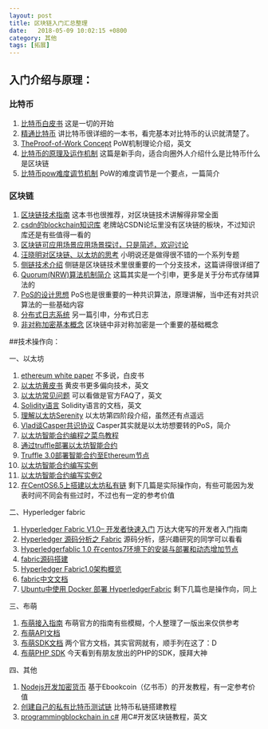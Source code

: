 ```yaml
---
layout: post
title: 区块链入门汇总整理
date:   2018-05-09 10:02:15 +0800
category: 其他
tags: [拓展]
---
```


## 入门介绍与原理：

### 比特币
1. <a href="http://www.8btc.com/wiki/bitcoin-a-peer-to-peer-electronic-cash-system">比特币白皮书</a>
这是一切的开始
2. <a href="http://8btc.com/topic-mastering-bitcoin.html">精通比特币</a>
讲比特币很详细的一本书，看完基本对比特币的认识就清楚了。
3. <a href="http://nakamotoinstitute.org/mempool/the-proof-of-work-concept/">TheProof-of-Work Concept</a>
PoW机制理论介绍，英文
4. <a href="http://blog.codinglabs.org/articles/bitcoin-mechanism-make-easy.html">比特币的原理及运作机制</a>
这篇是新手向，适合向圈外人介绍什么是比特币什么是区块链
5. <a href="https://bbs.bumeng.cn/thread-815-1-1.html">比特币pow难度调节机制</a>
PoW的难度调节是一个要点，一篇简介

### 区块链
1. <a href="https://yeasy.gitbooks.io/blockchain_guide/content/">区块链技术指南</a>
这本书也很推荐，对区块链技术讲解得非常全面
2. <a href="http://lib.csdn.net/case/blockchain">csdn的blockchain知识库</a>
老牌站CSDN论坛里没有区块链的板块，不过知识库还是有些值得一看的
3. <a href="https://bbs.bumeng.cn/thread-849-1-1.html">区块链可应用场景应用场景探讨，只是简述，欢迎讨论</a>
4. <a href="http://wangxiaoming.com/">汪晓明对区块链、以太坊的思考</a>
小明说还是做得很不错的一个系列专题
5. <a href="http://www.8btc.com/enabling-blockchain-innovations-with-pegged-sidechains-abstract-">侧链技术介绍</a>
侧链是区块链技术里很重要的一个分支技术，这篇讲得很详细了
6. <a href="https://bbs.bumeng.cn/thread-801-1-1.html">Quorum(NRW)算法机制简介</a>
这篇其实是一个引申，更多是关于分布式存储算法的
7. <a href="https://bbs.bumeng.cn/thread-803-1-1.html">PoS的设计思想</a>
PoS也是很重要的一种共识算法，原理讲解，当中还有对共识算法的一些基础内容
8. <a href="https://bbs.bumeng.cn/thread-809-1-1.html">分布式日志系统</a>
另一篇引申，分布式日志
9. <a href="https://bbs.bumeng.cn/thread-857-1-1.html">非对称加密基本概念</a>
区块链中非对称加密是一个重要的基础概念

##技术操作向：

一、以太坊
1. <a href="https://github.com/ethereum/wiki/wiki/White-Paper">ethereum white paper</a>
不多说，白皮书
2. <a href="http://gavwood.com/paper.pdf">以太坊黄皮书</a>
黄皮书更多偏向技术，英文
3. <a href="https://github.com/ethereum/wiki/wiki/FAQ">以太坊常见问题</a>
可以看做是官方FAQ了，英文
4. <a href="">Solidity语言</a>
Solidity语言的文档，英文
5. <a href="https://solidity.readthedocs.io/en/develop/">理解以太坊Serenity</a>
以太坊第四阶段介绍，虽然还有点遥远
6. <a href="https://bbs.bumeng.cn/thread-823-1-1.html">Vlad谈Casper共识协议</a>
Casper其实就是以太坊想要转的PoS，简介
7. <a href="http://ethfans.org/posts/101-noob-intro">以太坊智能合约编程之菜鸟教程</a>
8. <a href="https://bitshuo.com/topic/584241f863baf1df6cad0d40">通过truffle部署以太坊智能合约</a>
9. <a href="">Truffle 3.0部署智能合约至Ethereum节点</a>
10. <a href="https://juejin.im/post/58f97521b123db41195481f3">以太坊智能合约编写实例</a>
11. <a href="http://blog.csdn.net/u013137970/article/details/53018423">以太坊智能合约编写实例2</a>
12. <a href="http://www.huiyanghua.com/article/plant/469/4707.html">在CentOS6.5上搭建以太坊私有链</a>
剩下几篇是实际操作向，有些可能因为发表时间不同会有些过时，不过也有一定的参考价值

二、Hyperledger fabric
1. <a href="https://zhuanlan.zhihu.com/p/25070745">Hyperledger Fabric V1.0– 开发者快速入门</a>
万达大佬写的开发者入门指南
2. <a href="https://www.gitbook.com/book/yeasy/hyperledger_code_fabric/details">Hyperledger 源码分析之 Fabric</a>
源码分析，感兴趣研究的同学可以看看
3. <a href="http://blog.csdn.net/zhaoliang1131/article/details/54896276">Hyperledgerfablic 1.0 在centos7环境下的安装与部署和动态增加节点</a>
4. <a href="https://hyperledger-fabric.readthedocs.io/en/latest/dev-setup/build.html">fabric源码搭建</a>
5. <a href="http://www.8btc.com/hyperledger-fabric1-0">Hyperledger Fabric1.0架构概览</a>
6. <a href="https://github.com/hyperledger-archives/fabric/blob/master/docs/protocol-spec_zh.md">fabric中文文档</a>
7. <a href="https://g2ex.github.io/2016/10/14/Deploy-Hyperledger-Fabric-with-Docker/">Ubuntu中使用 Docker 部署 HyperledgerFabric</a>
剩下几篇也是操作向，同上

三、布萌
1. <a href="https://bbs.bumeng.cn/thread-851-1-1.html">布萌接入指南</a>
布萌官方的指南有些模糊，个人整理了一版出来仅供参考
2. <a href="https://www.bumeng.cn/document/API">布萌API文档</a>
3. <a href="https://www.bumeng.cn/document/SDK">布萌SDK文档</a>
两个官方文档，其实官网就有，顺手列在这了：D
4. <a href="https://bbs.bumeng.cn/thread-917-1-1.html">布萌PHP SDK</a>
今天看到有朋友放出的PHP的SDK，膜拜大神

四、其他
1. <a href="http://bitcoin-on-nodejs.ebookchain.org/">Nodejs开发加密货币</a>
基于Ebookcoin（亿书币）的开发教程，有一定参考价值
2. <a href="https://bitshuo.com/topic/5847b86b63baf1df6cad0d6f">创建自己的私有比特币测试链</a>
比特币私链搭建教程
3. <a href="https://programmingblockchain.gitbooks.io/programmingblockchain/content/">programmingblockchain in c#</a>
用C#开发区块链教程，英文